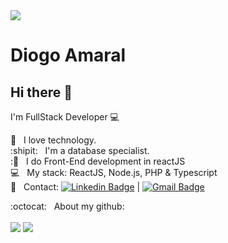 <img width="auto" src="https://1.bp.blogspot.com/-YJU8a91kPDM/XTFp81-6DaI/AAAAAAAAIkw/ypPfuT_ZZJM518lLiUHJcakw99sLxN8SwCKgBGAs/w914-h514-p-k-no-nu/millennium-falcon-star-wars-minimalist-digital-art-uhdpaper.com-4K-27-wp.thumbnail.jpg">


# Diogo Amaral

## Hi there 👋

I'm FullStack Developer :computer:

 :purple_heart: &nbsp; I love technology.
 <br/> :shipit: &nbsp; I'm a database specialist.
 <br/> ::dart: &nbsp; I do Front-End development in reactJS
 <br/> :computer: &nbsp; My stack: ReactJS, Node.js, PHP & Typescript
 <br/> :email: &nbsp; Contact: [![Linkedin Badge](https://img.shields.io/badge/-DiogoAmaral-blue?style=flat-square&logo=Linkedin&logoColor=white&link=https://www.linkedin.com/in/diogo-amaral-82bb7798/)](https://www.linkedin.com/in/diogo-amaral-82bb7798/) 
| 
[![Gmail Badge](https://img.shields.io/badge/-diogo15@gmail.com-c14438?style=flat-square&logo=Gmail&logoColor=white&link=mailto:diogo15@gmail.com)](mailto:diogo15@gmail.com)

:octocat: &nbsp; About my github:
<br/>
<br/> <img src="https://github-readme-stats.vercel.app/api/top-langs/?username=diogo4&theme=cobalt"> <img src="https://github-readme-stats.vercel.app/api?username=diogo4&show_icons=true&hide=contribs,issues&theme=cobalt">
